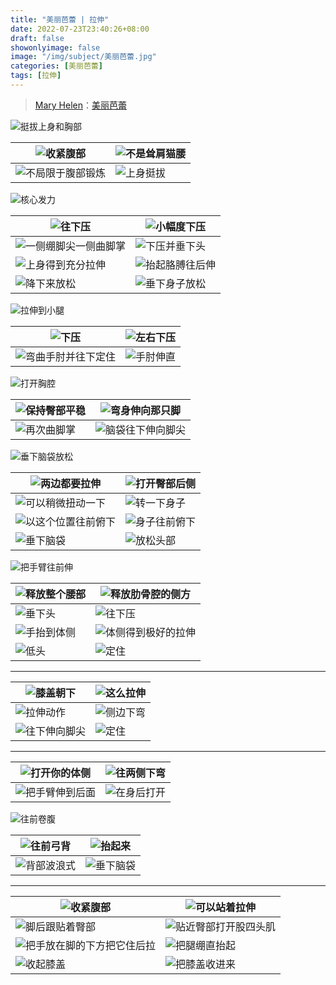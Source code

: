 ```yaml
---
title: "美丽芭蕾 | 拉伸"
date: 2022-07-23T23:40:26+08:00
draft: false
showonlyimage: false
image: "/img/subject/美丽芭蕾.jpg"
categories: [美丽芭蕾]
tags: [拉伸]
---
```

>[Mary Helen](https://space.bilibili.com/1718958133)：[美丽芭蕾](https://www.bilibili.com/video/BV1tW411P7ew)

![挺拔上身和胸部](/img/beautiful-ballet/拉伸/60.png)

![收紧腹部](/img/beautiful-ballet/拉伸/61.png) | ![不是耸肩猫腰](/img/beautiful-ballet/拉伸/62.png)
-|-
![不局限于腹部锻炼](/img/beautiful-ballet/拉伸/不局限于腹部锻炼.png) | ![上身挺拔](/img/beautiful-ballet/拉伸/上身挺拔.png)

![核心发力](/img/beautiful-ballet/拉伸/核心发力.png)

![往下压](/img/beautiful-ballet/拉伸/01.jpg) | ![小幅度下压](/img/beautiful-ballet/拉伸/02.jpg)
-|-
![一侧绷脚尖一侧曲脚掌](/img/beautiful-ballet/拉伸/03.jpg) | ![下压并垂下头](/img/beautiful-ballet/拉伸/04.jpg)
![上身得到充分拉伸](/img/beautiful-ballet/拉伸/05.jpg) | ![抬起胳膊往后伸](/img/beautiful-ballet/拉伸/06.jpg)
![降下来放松](/img/beautiful-ballet/拉伸/07.jpg) | ![垂下身子放松](/img/beautiful-ballet/拉伸/08.jpg)

![拉伸到小腿](/img/beautiful-ballet/拉伸/09.jpg)

![下压](/img/beautiful-ballet/拉伸/10.jpg) | ![左右下压](/img/beautiful-ballet/拉伸/11.jpg)
-|-
![弯曲手肘并往下定住](/img/beautiful-ballet/拉伸/12.jpg) | ![手肘伸直](/img/beautiful-ballet/拉伸/13.jpg)

![打开胸腔](/img/beautiful-ballet/拉伸/14.jpg)

![保持臀部平稳](/img/beautiful-ballet/拉伸/15.jpg) | ![弯身伸向那只脚](/img/beautiful-ballet/拉伸/16.jpg)
-|-
![再次曲脚掌](/img/beautiful-ballet/拉伸/17.jpg) | ![脑袋往下伸向脚尖](/img/beautiful-ballet/拉伸/18.jpg)

![垂下脑袋放松](/img/beautiful-ballet/拉伸/19.jpg)

![两边都要拉伸](/img/beautiful-ballet/拉伸/20.jpg) | ![打开臀部后侧](/img/beautiful-ballet/拉伸/21.jpg)
-|-
![可以稍微扭动一下](/img/beautiful-ballet/拉伸/22.jpg) | ![转一下身子](/img/beautiful-ballet/拉伸/23.jpg)
![以这个位置往前俯下](/img/beautiful-ballet/拉伸/24.jpg) | ![身子往前俯下](/img/beautiful-ballet/拉伸/25.jpg)
![垂下脑袋](/img/beautiful-ballet/拉伸/26.jpg) | ![放松头部](/img/beautiful-ballet/拉伸/27.jpg)

![把手臂往前伸](/img/beautiful-ballet/拉伸/28.jpg)

![释放整个腰部](/img/beautiful-ballet/拉伸/29.jpg) | ![释放肋骨腔的侧方](/img/beautiful-ballet/拉伸/30.jpg)
-|-
![垂下头](/img/beautiful-ballet/拉伸/31.jpg) | ![往下压](/img/beautiful-ballet/拉伸/32.jpg)
![手抬到体侧](/img/beautiful-ballet/拉伸/33.jpg) | ![体侧得到极好的拉伸](/img/beautiful-ballet/拉伸/34.jpg)
![低头](/img/beautiful-ballet/拉伸/35.jpg) | ![定住](/img/beautiful-ballet/拉伸/36.jpg)
---
![膝盖朝下](/img/beautiful-ballet/拉伸/37.jpg) | ![这么拉伸](/img/beautiful-ballet/拉伸/38.jpg)
-|-
![拉伸动作](/img/beautiful-ballet/拉伸/39.jpg) | ![侧边下弯](/img/beautiful-ballet/拉伸/40.jpg)
![往下伸向脚尖](/img/beautiful-ballet/拉伸/41.jpg) | ![定住](/img/beautiful-ballet/拉伸/42.jpg)
---

![打开你的体侧](/img/beautiful-ballet/拉伸/43.jpg) | ![往两侧下弯](/img/beautiful-ballet/拉伸/44.jpg)
-|-
![把手臂伸到后面](/img/beautiful-ballet/拉伸/45.jpg) | ![在身后打开](/img/beautiful-ballet/拉伸/46.jpg)

![往前卷腹](/img/beautiful-ballet/拉伸/47.jpg)

![往前弓背](/img/beautiful-ballet/拉伸/48.jpg) | ![抬起来](/img/beautiful-ballet/拉伸/49.jpg)
-|-
![背部波浪式](/img/beautiful-ballet/拉伸/50.jpg) | ![垂下脑袋](/img/beautiful-ballet/拉伸/51.jpg)
---
![收紧腹部](/img/beautiful-ballet/拉伸/52.jpg) | ![可以站着拉伸](/img/beautiful-ballet/拉伸/53.jpg)
-|-
![脚后跟贴着臀部](/img/beautiful-ballet/拉伸/54.jpg) | ![贴近臀部打开股四头肌](/img/beautiful-ballet/拉伸/55.jpg)
![把手放在脚的下方把它住后拉](/img/beautiful-ballet/拉伸/56.jpg) | ![把腿绷直抬起](/img/beautiful-ballet/拉伸/57.jpg)
![收起膝盖](/img/beautiful-ballet/拉伸/58.jpg) | ![把膝盖收进来](/img/beautiful-ballet/拉伸/59.jpg)